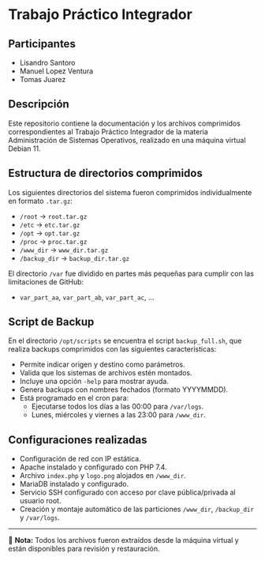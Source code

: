 # Trabajo Práctico Integrador

## Participantes
- Lisandro Santoro
- Manuel Lopez Ventura
- Tomas Juarez

## Descripción
Este repositorio contiene la documentación y los archivos comprimidos correspondientes al Trabajo Práctico Integrador de la materia Administración de Sistemas Operativos, realizado en una máquina virtual Debian 11.

## Estructura de directorios comprimidos

Los siguientes directorios del sistema fueron comprimidos individualmente en formato `.tar.gz`:

- `/root` → `root.tar.gz`
- `/etc` → `etc.tar.gz`
- `/opt` → `opt.tar.gz`
- `/proc` → `proc.tar.gz`
- `/www_dir` → `www_dir.tar.gz`
- `/backup_dir` → `backup_dir.tar.gz`

El directorio `/var` fue dividido en partes más pequeñas para cumplir con las limitaciones de GitHub:

- `var_part_aa`, `var_part_ab`, `var_part_ac`, ...

## Script de Backup

En el directorio `/opt/scripts` se encuentra el script `backup_full.sh`, que realiza backups comprimidos con las siguientes características:

- Permite indicar origen y destino como parámetros.
- Valida que los sistemas de archivos estén montados.
- Incluye una opción `-help` para mostrar ayuda.
- Genera backups con nombres fechados (formato YYYYMMDD).
- Está programado en el cron para:
  - Ejecutarse todos los días a las 00:00 para `/var/logs`.
  - Lunes, miércoles y viernes a las 23:00 para `/www_dir`.

## Configuraciones realizadas

- Configuración de red con IP estática.
- Apache instalado y configurado con PHP 7.4.
- Archivo `index.php` y `logo.png` alojados en `/www_dir`.
- MariaDB instalado y configurado.
- Servicio SSH configurado con acceso por clave pública/privada al usuario root.
- Creación y montaje automático de las particiones `/www_dir`, `/backup_dir` y `/var/logs`.

---

📌 **Nota:** Todos los archivos fueron extraídos desde la máquina virtual y están disponibles para revisión y restauración.
